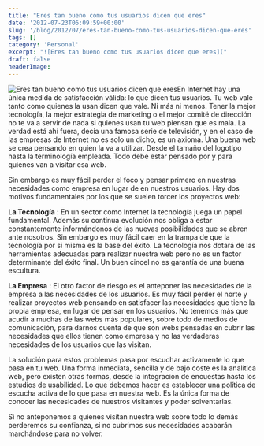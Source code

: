 ```yaml
---
title: "Eres tan bueno como tus usuarios dicen que eres"
date: '2012-07-23T06:09:59+00:00'
slug: '/blog/2012/07/eres-tan-bueno-como-tus-usuarios-dicen-que-eres'
tags: []
category: 'Personal'
excerpt: "![Eres tan bueno como tus usuarios dicen que eres]("
draft: false
headerImage: 
---
```

![Eres tan bueno como tus usuarios dicen que eres](http://static.squarespace.com/static/5303797ae4b0c6ad9e43f072/5303ce80e4b0400995a883d6/5303cf50e4b0400995a88c47/1392758608416/users_first-300x199.jpeg?format=original "users\_first")En Internet hay una única medida de satisfacción válida: lo que dicen tus usuarios. Tu web vale tanto como quienes la usan dicen que vale. Ni más ni menos. Tener la mejor tecnología, la mejor estrategia de marketing o el mejor comité de dirección no te va a servir de nada si quienes usan tu web piensan que es mala. La verdad está ahí fuera, decía una famosa serie de televisión, y en el caso de las empresas de Internet no es solo un dicho, es un axioma. Una buena web se crea pensando en quien la va a utilizar. Desde el tamaño del logotipo hasta la terminología empleada. Todo debe estar pensado por y para quienes van a visitar esa web.

Sin embargo es muy fácil perder el foco y pensar primero en nuestras necesidades como empresa en lugar de en nuestros usuarios. Hay dos motivos fundamentales por los que se suelen torcer los proyectos web:

**La Tecnología** : En un sector como Internet la tecnología juega un papel fundamental. Además su continua evolución nos obliga a estar constantemente informándonos de las nuevas posibilidades que se abren ante nosotros. Sin embargo es muy fácil caer en la trampa de que la tecnología por si misma es la base del éxito. La tecnología nos dotará de las herramientas adecuadas para realizar nuestra web pero no es un factor determinante del éxito final. Un buen cincel no es garantía de una buena escultura.

**La Empresa** : El otro factor de riesgo es el anteponer las necesidades de la empresa a las necesidades de los usuarios. Es muy fácil perder el norte y realizar proyectos web pensando en satisfacer las necesidades que tiene la propia empresa, en lugar de pensar en los usuarios. No tenemos más que acudir a muchas de las webs más populares, sobre todo de medios de comunicación, para darnos cuenta de que son webs pensadas en cubrir las necesidades que ellos tienen como empresa y no las verdaderas necesidades de los usuarios que las visitan.

La solución para estos problemas pasa por escuchar activamente lo que pasa en tu web. Una forma inmediata, sencilla y de bajo coste es la analítica web, pero existen otras formas, desde la integración de encuestas hasta los estudios de usabilidad.  Lo que debemos hacer es establecer una política de escucha activa de lo que pasa en nuestra web. Es la única forma de conocer las necesidades de nuestros visitantes y poder solventarlas.

Si no anteponemos a quienes visitan nuestra web sobre todo lo demás perderemos su confianza, si no cubrimos sus necesidades acabarán marchándose para no volver.

